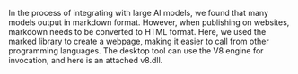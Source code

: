In the process of integrating with large AI models, we found that many models output in markdown format. However, when publishing on websites, markdown needs to be converted to HTML format. Here, we used the marked library to create a webpage, making it easier to call from other programming languages.
The desktop tool can use the V8 engine for invocation, and here is an attached v8.dll.
